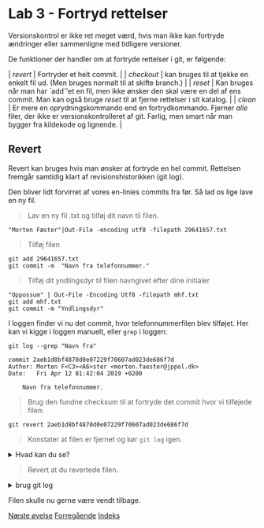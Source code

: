 # Lab 3 - Fortryd rettelser
Versionskontrol er ikke ret meget værd, hvis man ikke kan fortryde ændringer eller sammenligne med tidligere versioner. 

De funktioner der handler om at fortryde rettelser i git, er følgende: 

| *revert* | Fortryder et helt commit. |
| *checkout* | kan bruges til at tjekke en enkelt fil ud. (Men bruges normalt til at skifte branch.) |
| *reset* | Kan bruges når man har ´add´'et en fil, men ikke ønsker den skal være en del af ens commit. Man kan også bruge *reset* til at fjerne rettelser i sit katalog.  |
| *clean* | Er mere en oprydningskommando end en fortrydkommando. Fjerner *alle* filer, der ikke er versionskontrolleret af git. Farlig, men smart når man bygger fra kildekode og lignende.  |

## Revert 
Revert kan bruges hvis man ønsker at fortryde en hel commit. Rettelsen fremgår samtidig klart af revisionshistorikken (git log). 

Den bliver lidt forvirret af vores en-linies commits fra før. Så lad os lige lave en ny fil. 

> Lav en ny fil <mit-mobilnummer>.txt og tilføj dit navn til filen. 
```
"Morten Fæster"|Out-File -encoding utf8 -filepath 29641657.txt
```
> Tilføj filen 
```
git add 29641657.txt
git commit -m  "Navn fra telefonnummer."
```

> Tilføj dit yndlingsdyr til filen navngivet efter dine initialer
```
"Oppossum" | Out-File -Encoding Utf8 -filepath mhf.txt
git add mhf.txt
git commit -m "Yndlingsdyr"
```
I loggen finder vi nu det commit, hvor telefonnummerfilen blev tilføjet. Her kan vi kigge i loggen manuelt, eller `grep` i loggen: 
```
git log --grep "Navn fra"
```

    commit 2aeb1d8bf4870d0e07229f70607ad023de686f7d
    Author: Morten F<C3><A6>ster <morten.faester@jppol.dk>
    Date:   Fri Apr 12 01:42:04 2019 +0200
    
        Navn fra telefonnummer.

> Brug den fundne checksum til at fortryde det commit hvor vi tilføjede filen: 
```
git revert 2aeb1d8bf4870d0e07229f70607ad023de686f7d
```

> Konstater at filen er fjernet og kør `git log` igen. 

<details><summary>Hvad kan du se?</summary>

Det skulle gerne fremgå at filen er forsvundet. 

</details>

> Revert at du revertede filen. 

<details><summary>brug git log</summary>

Hvis du bruger git log med *grep* som før, burde du nu se to commits. 

    C:\temp\bar [lab2]> git log --grep "Navn fra"
    commit 4520d85a6e80f5d9d03bf168d8a6dd361db297e9 (HEAD -> lab2)
    Author: Morten F<C3><A6>ster <morten.faester@jppol.dk>
    Date:   Fri Apr 12 01:45:35 2019 +0200
    
        Revert "Navn fra telefonnummer."
    
        This reverts commit 2aeb1d8bf4870d0e07229f70607ad023de686f7d.
    
    commit 2aeb1d8bf4870d0e07229f70607ad023de686f7d
    Author: Morten F<C3><A6>ster <morten.faester@jppol.dk>
    Date:   Fri Apr 12 01:42:04 2019 +0200
    
        Navn fra telefonnummer.
    

Du kan reverte 'Revert "Navn fra telefonnummer.' som via hashen for commited: 

```
git revert 4520d85a6e80f5d9d03bf168d8a6dd361db297e9
```
</details>

Filen skulle nu gerne være vendt tilbage. 


[Næste øvelse](lab4.md)
[Forregående](lab2.md)
[Indeks](basics.md)
